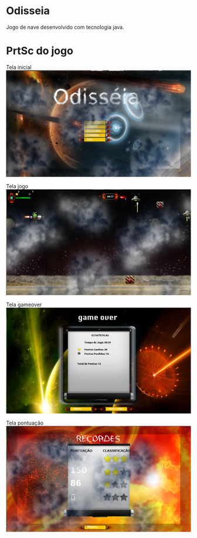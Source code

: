 # Odisseia
Jogo de nave desenvolvido com tecnologia java.

# PrtSc do jogo

Tela inicial
![](https://github.com/rodriguesfas/Odisseia/blob/master/img/tela_Menu_Inicial.png)

Tela jogo
![](https://github.com/rodriguesfas/Odisseia/blob/master/img/tela_Game.png)

Tela gameover
![](https://github.com/rodriguesfas/Odisseia/blob/master/img/tela_Game_Over.png)

Tela pontuação
![](https://github.com/rodriguesfas/Odisseia/blob/master/img/tela_Recorde.png)
